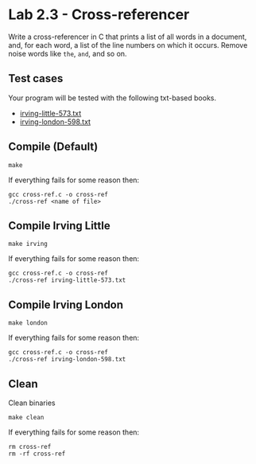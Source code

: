 Lab 2.3 - Cross-referencer
==========================

Write a cross-referencer in C that prints a list of all words in a document, and, for each word, a list of the line numbers on which it occurs. Remove noise words like `the`, `and`, and so on.

Test cases
----------
Your program will be tested with the following txt-based books.

- [irving-little-573.txt](./irving-little-573.txt)
- [irving-london-598.txt](./irving-london-598.txt)

Compile (Default)
----------
````
make
````
If everything fails for some reason then:
````
gcc cross-ref.c -o cross-ref 
./cross-ref <name of file>
````

Compile Irving Little
----------
````
make irving
````
If everything fails for some reason then:
````
gcc cross-ref.c -o cross-ref 
./cross-ref irving-little-573.txt
````

Compile Irving London
----------
````
make london
````
If everything fails for some reason then:
````
gcc cross-ref.c -o cross-ref 
./cross-ref irving-london-598.txt
````

Clean 
----------
Clean binaries
````
make clean
````
If everything fails for some reason then:
````
rm cross-ref
rm -rf cross-ref
````
